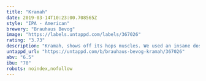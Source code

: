 ```yaml
---
title: "Kramah"
date: 2019-03-14T10:23:00.708565Z
style: "IPA - American"
brewery: "Brauhaus Bevog"
image: "https://labels.untappd.com/labels/367026"
rating: "3.73"
description: "Kramah, shows off its hops muscles. We used an insane dose of highly fruity, aromatic hops, which gives the beer a strong aroma of mango, lychee, citruses and a bunch of other tropical fruits. The taste continues along this manner, then the elder components reveal themselves and continue into a bitterness that reminds one of biting into a fresh, juicy grapefruit. A very simple, yet effective combination of malts provides enough support so the bitterness does not rip out your tongue."
untappd_url: "https://untappd.com/b/brauhaus-bevog-kramah/367026"
abv: "6.5"
ibu: "70"
robots: noindex,nofollow
---
```

